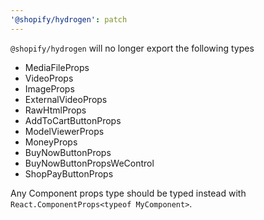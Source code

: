 ```yaml
---
'@shopify/hydrogen': patch
---
```


`@shopify/hydrogen` will no longer export the following types

- MediaFileProps
- VideoProps
- ImageProps
- ExternalVideoProps
- RawHtmlProps
- AddToCartButtonProps
- ModelViewerProps
- MoneyProps
- BuyNowButtonProps
- BuyNowButtonPropsWeControl
- ShopPayButtonProps

Any Component props type should be typed instead with `React.ComponentProps<typeof MyComponent>`.
